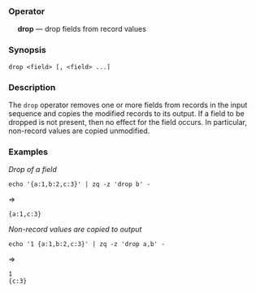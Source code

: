 ### Operator

&emsp; **drop** &mdash; drop fields from record values

### Synopsis

```
drop <field> [, <field> ...]
```
### Description

The `drop` operator removes one or more fields from records in the input sequence
and copies the modified records to its output.  If a field to be dropped
is not present, then no effect for the field occurs.  In particular,
non-record values are copied unmodified.

### Examples

_Drop of a field_
```mdtest-command
echo '{a:1,b:2,c:3}' | zq -z 'drop b' -
```
=>
```mdtest-output
{a:1,c:3}
```
_Non-record values are copied to output_
```mdtest-command
echo '1 {a:1,b:2,c:3}' | zq -z 'drop a,b' -
```
=>
```mdtest-output
1
{c:3}
```
